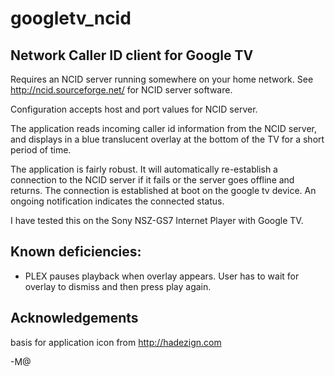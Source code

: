 googletv_ncid
=============

## Network Caller ID client for Google TV

Requires an NCID server running somewhere on your home network.
See http://ncid.sourceforge.net/ for NCID server software.

Configuration accepts host and port values for NCID server.

The application reads incoming caller id information from the NCID server, and displays in a 
blue translucent overlay at the bottom of the TV for a short period of time. 

The application is fairly robust. It will automatically re-establish a connection to the NCID server
if it fails or the server goes offline and returns. The connection is established at boot on the google tv 
device. An ongoing notification indicates the connected status.

I have tested this on the Sony NSZ-GS7 Internet Player with Google TV.

## Known deficiencies:
  + PLEX pauses playback when overlay appears. User has to wait for overlay to dismiss and then press play again.

## Acknowledgements
basis for application icon from http://hadezign.com

-M@

